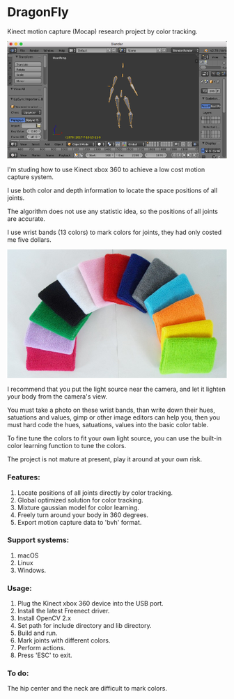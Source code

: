 # DragonFly
Kinect motion capture (Mocap) research project by color tracking.

![](mocap.png)

I'm studing how to use Kinect xbox 360 to achieve a low cost motion capture system.

I use both color and depth information to locate the space positions of all joints.

The algorithm does not use any statistic idea, so the positions of all joints are accurate.

I use wrist bands (13 colors) to mark colors for joints, they had only costed me five dollars.

![](wrist-bands.png)

I recommend that you put the light source near the camera, and let it lighten your body from the camera's view.

You must take a photo on these wrist bands, than write down their hues, satuations and values, gimp or other image editors can help you, then you must hard code the hues, satuations, values into the basic color table.

To fine tune the colors to fit your own light source, you can use the built-in color learning function to tune the colors.

The project is not mature at present, play it around at your own risk.

### Features:
1. Locate positions of all joints directly by color tracking.
2. Global optimized solution for color tracking.
3. Mixture gaussian model for color learning.
4. Freely turn around your body in 360 degrees.
5. Export motion capture data to 'bvh' format.

### Support systems:
1. macOS
2. Linux
3. Windows.

### Usage:
1. Plug the Kinect xbox 360 device into the USB port.
2. Install the latest Freenect driver.
3. Install OpenCV 2.x
4. Set path for include directory and lib directory.
5. Build and run.
6. Mark joints with different colors.
7. Perform actions.
8. Press 'ESC' to exit.

### To do:
The hip center and the neck are difficult to mark colors.
